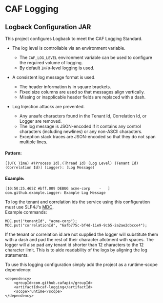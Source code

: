 # CAF Logging
## Logback Configuration JAR
This project configures Logback to meet the CAF Logging Standard.

- The log level is controllable via an environment variable.  
    - The `CAF_LOG_LEVEL` environment variable can be used to configure the required volume of logging.  
    - By default `INFO`-level logging is used.

- A consistent log message format is used.  
    - The header information is in square brackets.
    - Fixed size columns are used so that messages align vertically.
    - Missing or inapplicable header fields are replaced with a dash.

- Log Injection attacks are prevented.  
    - Any unsafe characters found in the Tenant Id, Correlation Id, or Logger are removed.
    - The log message is JSON-encoded if it contains any control characters (including newlines) or any non-ASCII characters.
    - Exception stack traces are JSON-encoded so that they do not span multiple lines.

#### Pattern:
    [(UTC Time) #(Process Id).(Thread Id) (Log Level) (Tenant Id) (Correlation Id)] (Logger): (Log Message)

#### Example:
    [10:50:25.465Z #bff.009 DEBUG acme-corp    -   ] com.github.example.Logger: Example Log Message

To log the tenant and correlation ids the service using this configuration must use SLF4J's [MDC](https://www.slf4j.org/manual.html#mdc).  
Example commands:

    MDC.put("tenantId", "acme-corp");
    MDC.put("correlationId", "6afb775c-bf4d-11e9-9cb5-2a2ae2dbcce4");

If the tenant or correlation id are not supplied the logger will substitute them with a dash and pad the rest of their character allotment with spaces.  The logger will also pad any tenant id shorter than 12 characters to the 12 character limit.  This is to aide readability of the logs by aligning the log statements.

To use this logging configuration simply add the project as a runtime-scope dependency:

    <dependency>
        <groupId>com.github.cafapi</groupId>
        <artifactId>caf-logging</artifactId>
        <scope>runtime</scope>
    </dependency>

